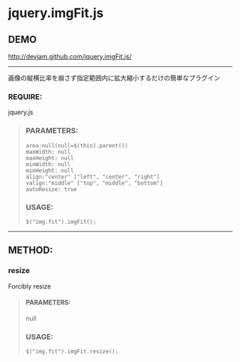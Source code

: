 jquery.imgFit.js
======================
## DEMO
<http://devjam.github.com/jquery.imgFit.js/>

---

画像の縦横比率を崩さず指定範囲内に拡大縮小するだけの簡単なプラグイン

### REQUIRE:
jquery.js

> ### PARAMETERS:
>     area:null(null=$(this).parent())
>     maxWidth: null
>     maxHeight: null
>     minWidth: null
>     minHeight: null
>     align:"center" ["left", "center", "right"]
>     valign:"middle" ["top", "middle", "bottom"]
>     autoResize: true
> 
> 
> ### USAGE:
>     $("img.fit").imgFit();


---


## METHOD:

### resize
Forcibly resize

> #### PARAMETERS:
> null
> 
> 
> ### USAGE:
>     $("img.fit").imgFit.resize();

